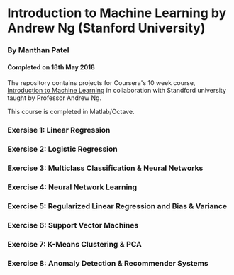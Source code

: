 # Introduction to Machine Learning by Andrew Ng (Stanford University)

### By Manthan Patel

#### Completed on 18th May 2018

The repository contains projects for Coursera's 10 week course, [Introduction to Machine Learning](https://www.coursera.org/learn/machine-learning/home/welcome) in collaboration with Standford university taught by Professor Andrew Ng.

This course is completed in Matlab/Octave.

### Exersise 1: Linear Regression

### Exersise 2: Logistic Regression

### Exercise 3: Multiclass Classification & Neural Networks

### Exercise 4: Neural Network Learning

### Exercise 5: Regularized Linear Regression and Bias & Variance

### Exercise 6: Support Vector Machines

### Exercise 7: K-Means Clustering & PCA

### Exercise 8: Anomaly Detection & Recommender Systems
